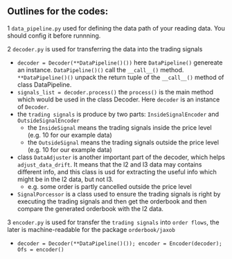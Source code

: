 ## Outlines for the codes:

1 `data_pipeline.py` used for defining the data path of your reading data. You should config it before runnning.

2 `decoder.py` is used for transferring the data into the trading signals 
  * `decoder = Decoder(**DataPipeline()())` here `DataPipeline()` genereate an instance. `DataPipeline()()` call the `__call__()` method. `**DataPipeline()()` unpack the return tuple of the `__call__()` method of class DataPipeline.
  * `signals_list = decoder.process()` the `process()` is the main method which would be used in the class Decoder. Here `decoder` is an instance of `Decoder`.
  * the `trading signals` is produce by two parts: `InsideSignalEncoder` and `OutsideSignalEncoder`
    * the `InsideSignal` means the trading signals inside the price level (e.g. 10 for our example data)
    * the `OutsideSignal` means the trading signals outside the price level (e.g. 10 for our example data)
  * class `DataAdjuster` is another important part of the decoder, which helps `adjust_data_drift`. It means that the l2 and l3 data may contains different info, and this class is usd for extracting the useful info which might be in the l2 data, but not l3.
    * e.g. some order is partly cancelled outside the price level
  * `SignalPorcessor` is a class used to ensure the trading signals is right by executing the trading signals and then get the orderbook and then compare the generated orderbook with the l2 data.
  
3 `encoder.py` is used for transfer the `trading signals` into `order flows`, the later is machine-readable for the package `orderbook/jaxob`
  * `decoder = Decoder(**DataPipeline()()); encoder = Encoder(decoder); Ofs = encoder()`

